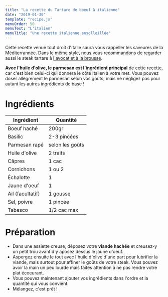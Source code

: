 ```yaml
---
title: "La recette du Tartare de boeuf à italienne"
date: "2019-01-30"
template: "recipe.js"
menuOrder: 50
menuText: "L'italien"
menuTitle: "Une recette italienne ensolleillée"
---
```


Cette recette venue tout droit d'Italie saura vous rappeller les saveures de la Méditerrannée. Dans le même style, nous vous recommandons de regarder aussi le steak tartare à [l'avocat et à la brousse](/fr/recettes/brousse-avocat "Jetez un oeil à cette recette").

**Avec l'huile d'olive, le parmesan est l'ingrédient principal** de cette recette, car c'est bien celui-ci qui donnera le côté Italien à votre met. Vous pouvez doser allègrement le parmesan selon vos goûts, mais ne négligez pas pour autant les autres ingrédients de base !

# Ingrédients

| Ingrédient	    | Quantité        |
| ----------------- | --------------- |
| Boeuf haché       | 200gr           |
| Basilic           | 2-3 pincées     |
| Parmesan rapé     | selon les goûts |
| Huile d'olive	    | 2 traits        |
| Câpres 	        | 1 cac           |
| Cornichons        | 1 ou 2          |
| Échalotte         | 1               |
| Jaune d'oeuf      | 1               |
| Ail (facultatif)  | 1 gousse        |
| Sel, poivre       | 1 pincée        |
| Tabasco           | 1/2 cac max     |

# Préparation

- Dans une assiette creuse, déposez votre **viande hachée** et creusez-y un petit trou avant d'y aposez dessus le jaune d'oeuf.
- Aspergez ensuite le tout avec l'huile d'olive d'une part pour lubrifier la viande, mais surtout pour affiner le goûts de votre steak. Vous pouvez avoir la main un peu lourde mais faites attention à ne pas rendre votre plat écoeurant.
- Vous pouvez maintenant ajouter vos ingrédients dans l'ordre et la quantité qui vous convient.
- Mélangez, c'est prêt !

